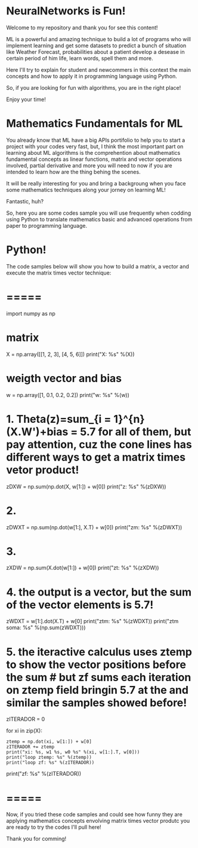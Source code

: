 # NeuralNetworks is Fun!

Welcome to my repository and thank you for see this content!

ML is a powerful and amazing technique to build a lot of programs who will implement learning and get some datasets to predict a bunch of situation
like Weather Forecast, probabilities about a patient develop a desease in certain period of him life, learn words, spell them and more.

Here I'll try to explain for student and newcommers in this context the main concepts and how to apply it in programming language using Python.

So, if you are looking for fun with algorithms, you are in the right place!

Enjoy your time!

# Mathematics Fundamentals for ML

You already know that ML have a big APIs portifolio to help you to start a project with your codes very fast, but, I think the most important part on learning about ML algorithms is the comprehention about mathematics fundamental concepts as linear functions, matrix and vector operations involved, partial derivative and more you will need to now if you are intended to learn how are the thing behing the scenes.

It will be really interesting for you and bring a backgroung when you face some mathematics techniques along your jorney on learning ML!

Fantastic, huh?

So, here you are some codes sample you will use frequently when codding using Python to translate mathematics basic and advanced operations from paper to programming language.

# Python!

The code samples below will show you how to build a matrix, a vector and execute the matrix times vector technique:

# =====
import numpy as np



# matrix
X = np.array([[1, 2, 3], [4, 5, 6]])
print("X: %s" %(X))


# weigth vector and bias
w = np.array([1, 0.1, 0.2, 0.2])
print("w: %s" %(w))

# 1. Theta(z)=sum_{i = 1}^{n}(X.W')+bias = 5.7 for all of them, but pay attention, cuz the cone lines has different ways to get a matrix times vetor product!
zDXW = np.sum(np.dot(X, w[1:]) + w[0]) 
print("z: %s" %(zDXW))

# 2.
zDWXT = np.sum(np.dot(w[1:], X.T) + w[0]) 
print("zm: %s" %(zDWXT))

# 3.
zXDW =  np.sum(X.dot(w[1:]) + w[0]) 
print("zt: %s" %(zXDW))

# 4. the output is a vector, but the sum of the vector elements is 5.7!
zWDXT =  w[1:].dot(X.T) + w[0] 
print("ztm: %s" %(zWDXT))
print("ztm soma: %s" %(np.sum(zWDXT)))

# 5. the iteractive calculus uses ztemp to show the vector positions before the sum # but zf sums each iteration on ztemp field bringin 5.7 at the and similar the samples showed before!
zITERADOR = 0


for xi in zip(X):
    
    ztemp = np.dot(xi, w[1:]) + w[0]
    zITERADOR += ztemp
    print("xi: %s, w1 %s, w0 %s" %(xi, w[1:].T, w[0]))
    print("loop ztemp: %s" %(ztemp))
    print("loop zf: %s" %(zITERADOR))

print("zf: %s" %(zITERADOR))

# =====

Now, if you tried these code samples and could see how funny they are applying mathematics concepts envolving matrix times vector produtc you are ready to try the codes I'll pull here!

Thank you for comming!
